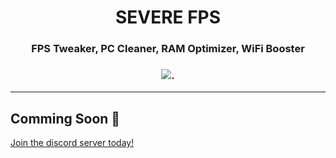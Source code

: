 <div align="center"><h1>SEVERE FPS</h1>
<h3>FPS Tweaker, PC Cleaner, RAM Optimizer, WiFi Booster<h3>
<img src="https://media.discordapp.net/attachments/988552923510362133/990268040044236820/unknown.png">.
</div>
<hr>
 
  ## Comming Soon 💖
  [Join the discord server today!](https://discord.gg/MKtBtrjkyn)
  

